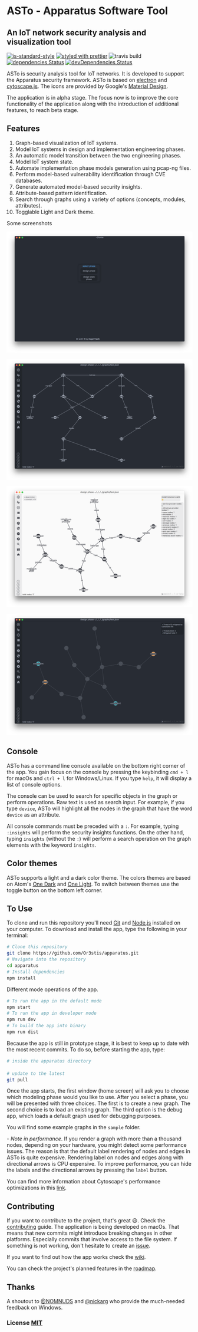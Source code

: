 # ASTo - Apparatus Software Tool

## An IoT network security analysis and visualization tool

[![js-standard-style](https://img.shields.io/badge/code%20style-standard-brightgreen.svg)](http://standardjs.com/)
[![styled with prettier](https://img.shields.io/badge/styled_with-prettier-ff69b4.svg)](https://github.com/prettier/prettier)
![travis build](https://travis-ci.org/Or3stis/apparatus.svg?branch=master)
[![dependencies Status](https://david-dm.org/or3stis/apparatus.svg)](https://david-dm.org/or3stis/apparatus)
[![devDependencies Status](https://david-dm.org/or3stis/apparatus/dev-status.svg)](https://david-dm.org/or3stis/apparatus?type=dev)

ASTo is security analysis tool for IoT networks. It is developed to support the Apparatus security framework. ASTo is based on
[electron](http://electron.atom.io/) and
[cytoscape.js](http://js.cytoscape.org/). The icons are provided by Google's [Material Design](https://material.io/icons/).

The application is in alpha stage. The focus now is to improve the core functionality of the application along with the introduction of additional features, to reach beta stage.

## Features

1. Graph-based visualization of IoT systems.
1. Model IoT systems in design and implementation engineering phases.
1. An automatic model transition between the two engineering phases.
1. Model IoT system state.
1. Automate implementation phase models generation using pcap-ng files.
1. Perform model-based vulnerability identification through CVE databases.
1. Generate automated model-based security insights.
1. Attribute-based pattern identification.
1. Search through graphs using a variety of options (concepts, modules, attributes).
1. Togglable Light and Dark theme.

Some screenshots

![asto home](https://raw.githubusercontent.com/Or3stis/apparatus/master/assets/screenShot1.png)

![asto UI 1](https://raw.githubusercontent.com/Or3stis/apparatus/master/assets/screenShot2.png)

![asto UI 2](https://raw.githubusercontent.com/Or3stis/apparatus/master/assets/screenShot3.png)

![asto UI 2](https://raw.githubusercontent.com/Or3stis/apparatus/master/assets/screenShot4.png)

## Console

ASTo has a command line console available on the bottom right corner of the app. You gain focus on the console by pressing the keybinding `cmd + l` for macOs and `ctrl + l` for Windows/Linux. If you type `help`, it will display a list of console options.

The console can be used to search for specific objects in the graph or perform operations. Raw text is used as search input. For example, if you type `device`, ASTo will highlight all the nodes in the graph that have the word `device` as an attribute.

All console commands must be preceded with a `:`. For example, typing `:insights` will perform the security insights functions. On the other hand, typing `insights` (without the `:`) will perform a search operation on the graph elements with the keyword `insights`.

## Color themes

ASTo supports a light and a dark color theme. The colors themes are based on Atom's [One Dark](https://github.com/atom/one-dark-syntax) and [One Light](https://github.com/atom/one-light-syntax). To switch between themes use the toggle button on the bottom left corner.

## To Use

To clone and run this repository you'll need [Git](https://git-scm.com) and [Node.js](https://nodejs.org/en/download/) installed on your computer. To download and install the app, type the following in your terminal:

```bash
# Clone this repository
git clone https://github.com/Or3stis/apparatus.git
# Navigate into the repository
cd apparatus
# Install dependencies
npm install
```

Different mode operations of the app.

```bash
# To run the app in the default mode
npm start
# To run the app in developer mode
npm run dev
# To build the app into binary
npm run dist
```

Because the app is still in prototype stage, it is best to keep up to date with the most recent commits. To do so, before starting the app, type:

```bash
# inside the apparatus directory

# update to the latest
git pull
```

Once the app starts, the first window (home screen) will ask you to choose which modeling phase would you like to use. After you select a phase, you will be presented with three choices. The first is to create a new graph. The second choice is to load an existing graph. The third option is the debug app, which loads a default graph used for debugging purposes.

You will find some example graphs in the `sample` folder.

\- _Note in performance_. If you render a graph with more than a thousand nodes, depending on your hardware, you might detect some performance issues. The reason is that the default label rendering of nodes and edges in ASTo is quite expensive. Rendering label on nodes and edges along with directional arrows is CPU expensive. To improve performance, you can hide the labels and the directional arrows by pressing the `label` button.

You can find more information about Cytoscape's performance optimizations in this [link](http://js.cytoscape.org/#performance).

## Contributing

If you want to contribute to the project,  that's great 😃. Check the [contributing](https://github.com/Or3stis/apparatus/blob/master/CONTRIBUTING.md) guide. The application is being developed on macOs. That means that new commits might introduce breaking changes in other platforms. Especially commits that involve access to the file system. If something is not working, don't hesitate to create an [issue](https://github.com/Or3stis/apparatus/issues).

If you want to find out how the app works check the [wiki](https://or3stis.github.io/apparatus/wiki).

You can check the project's planned features in the [roadmap](https://or3stis.github.io/apparatus/roadmap).

## Thanks

A shoutout to [@NOMNUDS](https://github.com/NOMNUDS) and [@nickarg](https://github.com/nickarg) who provide the much-needed feedback on Windows.

### License [MIT](LICENSE.md)
